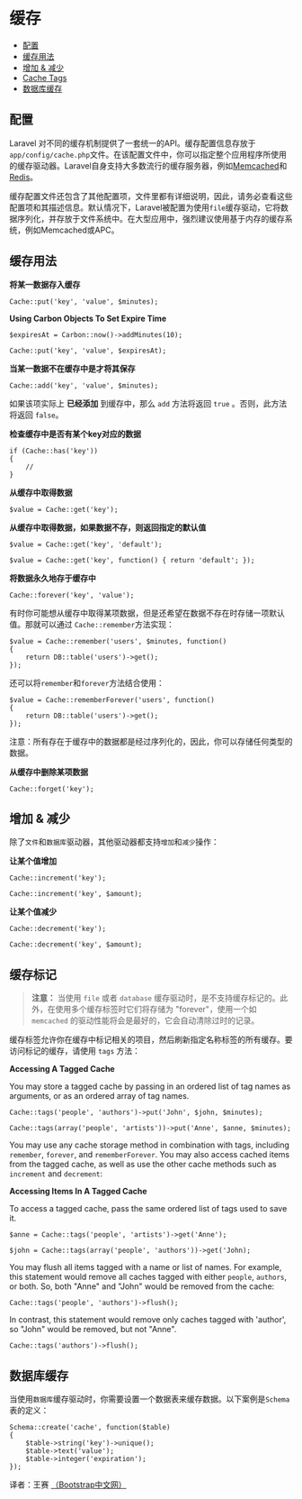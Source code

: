 # 缓存

- [配置](#configuration)
- [缓存用法](#cache-usage)
- [增加 & 减少](#increments-and-decrements)
- [Cache Tags](#cache-tags)
- [数据库缓存](#database-cache)

<a name="configuration"></a>
## 配置

Laravel 对不同的缓存机制提供了一套统一的API。缓存配置信息存放于`app/config/cache.php`文件。在该配置文件中，你可以指定整个应用程序所使用的缓存驱动器。Laravel自身支持大多数流行的缓存服务器，例如[Memcached](http://memcached.org)和[Redis](http://redis.io)。

缓存配置文件还包含了其他配置项，文件里都有详细说明，因此，请务必查看这些配置项和其描述信息。默认情况下，Laravel被配置为使用`file`缓存驱动，它将数据序列化，并存放于文件系统中。在大型应用中，强烈建议使用基于内存的缓存系统，例如Memcached或APC。

<a name="cache-usage"></a>
## 缓存用法

**将某一数据存入缓存**

	Cache::put('key', 'value', $minutes);

**Using Carbon Objects To Set Expire Time**

	$expiresAt = Carbon::now()->addMinutes(10);

	Cache::put('key', 'value', $expiresAt);

**当某一数据不在缓存中是才将其保存**

	Cache::add('key', 'value', $minutes);

如果该项实际上 **已经添加** 到缓存中，那么 `add` 方法将返回 `true` 。否则，此方法将返回 `false`。

**检查缓存中是否有某个key对应的数据**

	if (Cache::has('key'))
	{
		//
	}

**从缓存中取得数据**

	$value = Cache::get('key');

**从缓存中取得数据，如果数据不存，则返回指定的默认值**

	$value = Cache::get('key', 'default');

	$value = Cache::get('key', function() { return 'default'; });

**将数据永久地存于缓存中**

	Cache::forever('key', 'value');

有时你可能想从缓存中取得某项数据，但是还希望在数据不存在时存储一项默认值。那就可以通过 `Cache::remember`方法实现：

	$value = Cache::remember('users', $minutes, function()
	{
		return DB::table('users')->get();
	});

还可以将`remember`和`forever`方法结合使用：

	$value = Cache::rememberForever('users', function()
	{
		return DB::table('users')->get();
	});

注意：所有存在于缓存中的数据都是经过序列化的，因此，你可以存储任何类型的数据。

**从缓存中删除某项数据**

	Cache::forget('key');

<a name="increments-and-decrements"></a>
## 增加 & 减少

除了`文件`和`数据库`驱动器，其他驱动器都支持`增加`和`减少`操作：

**让某个值增加**

	Cache::increment('key');

	Cache::increment('key', $amount);

**让某个值减少**

	Cache::decrement('key');

	Cache::decrement('key', $amount);

<a name="cache-tags"></a>
## 缓存标记

> **注意：** 当使用 `file` 或者 `database` 缓存驱动时，是不支持缓存标记的。此外，在使用多个缓存标签时它们将存储为 "forever"，使用一个如 `memcached` 的驱动性能将会是最好的，它会自动清除过时的记录。

缓存标签允许你在缓存中标记相关的项目，然后刷新指定名称标签的所有缓存。要访问标记的缓存，请使用 `tags` 方法：

**Accessing A Tagged Cache**

You may store a tagged cache by passing in an ordered list of tag names as arguments, or as an ordered array of tag names.

	Cache::tags('people', 'authors')->put('John', $john, $minutes);

	Cache::tags(array('people', 'artists'))->put('Anne', $anne, $minutes);

You may use any cache storage method in combination with tags, including `remember`, `forever`, and `rememberForever`. You may also access cached items from the tagged cache, as well as use the other cache methods such as `increment` and `decrement`:

**Accessing Items In A Tagged Cache**

To access a tagged cache, pass the same ordered list of tags used to save it.

	$anne = Cache::tags('people', 'artists')->get('Anne');

	$john = Cache::tags(array('people', 'authors'))->get('John);

You may flush all items tagged with a name or list of names. For example, this statement would remove all caches tagged with either `people`, `authors`, or both. So, both "Anne" and "John" would be removed from the cache:

	Cache::tags('people', 'authors')->flush();

In contrast, this statement would remove only caches tagged with 'author', so "John" would be removed, but not "Anne".

	Cache::tags('authors')->flush();

<a name="database-cache"></a>
## 数据库缓存

当使用`数据库`缓存驱动时，你需要设置一个数据表来缓存数据。以下案例是`Schema`表的定义：

	Schema::create('cache', function($table)
	{
		$table->string('key')->unique();
		$table->text('value');
		$table->integer('expiration');
	});

译者：王赛  [（Bootstrap中文网）](http://www.bootcss.com)